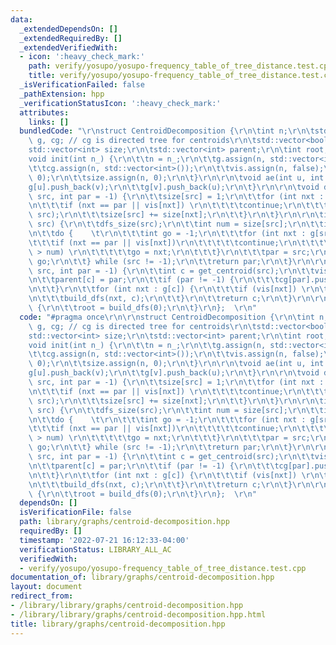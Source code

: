 ```yaml
---
data:
  _extendedDependsOn: []
  _extendedRequiredBy: []
  _extendedVerifiedWith:
  - icon: ':heavy_check_mark:'
    path: verify/yosupo/yosupo-frequency_table_of_tree_distance.test.cpp
    title: verify/yosupo/yosupo-frequency_table_of_tree_distance.test.cpp
  _isVerificationFailed: false
  _pathExtension: hpp
  _verificationStatusIcon: ':heavy_check_mark:'
  attributes:
    links: []
  bundledCode: "\r\nstruct CentroidDecomposition {\r\n\tint n;\r\n\tstd::vector<std::vector<int>>\
    \ g, cg; // cg is directed tree for centroids\r\n\tstd::vector<bool> vis;\r\n\t\
    std::vector<int> size;\r\n\tstd::vector<int> parent;\r\n\tint root;\r\n\r\n\t\
    void init(int n_) {\r\n\t\tn = n_;\r\n\t\tg.assign(n, std::vector<int>());\r\n\
    \t\tcg.assign(n, std::vector<int>());\r\n\t\tvis.assign(n, false);\r\n\t\tparent.assign(n,\
    \ 0);\r\n\t\tsize.assign(n, 0);\r\n\t}\r\n\r\n\tvoid ae(int u, int v) {\r\n\t\t\
    g[u].push_back(v);\r\n\t\tg[v].push_back(u);\r\n\t}\r\n\r\n\tvoid dfs_size(int\
    \ src, int par = -1) {\r\n\t\tsize[src] = 1;\r\n\t\tfor (int nxt : g[src]) {\r\
    \n\t\t\tif (nxt == par || vis[nxt]) \r\n\t\t\t\tcontinue;\r\n\t\t\tdfs_size(nxt,\
    \ src);\r\n\t\t\tsize[src] += size[nxt];\r\n\t\t}\r\n\t}\r\n\r\n\tint get_centroid(int\
    \ src) {\r\n\t\tdfs_size(src);\r\n\t\tint num = size[src];\r\n\t\tint par = -1;\r\
    \n\t\tdo {    \t\r\n\t\t\tint go = -1;\r\n\t\t\tfor (int nxt : g[src]) {\r\n\t\
    \t\t\tif (nxt == par || vis[nxt])\r\n\t\t\t\t\tcontinue;\r\n\t\t\t\tif (2 * size[nxt]\
    \ > num) \r\n\t\t\t\t\tgo = nxt;\r\n\t\t\t}\r\n\t\t\tpar = src;\r\n\t\t\tsrc =\
    \ go;\r\n\t\t} while (src != -1);\r\n\t\treturn par;\r\n\t}\r\n\r\n\tint build_dfs(int\
    \ src, int par = -1) {\r\n\t\tint c = get_centroid(src);\r\n\t\tvis[c] = true;\r\
    \n\t\tparent[c] = par;\r\n\t\tif (par != -1) {\r\n\t\t\tcg[par].push_back(c);\r\
    \n\t\t}\r\n\t\tfor (int nxt : g[c]) {\r\n\t\t\tif (vis[nxt]) \r\n\t\t\t\tcontinue;\r\
    \n\t\t\tbuild_dfs(nxt, c);\r\n\t\t}\r\n\t\treturn c;\r\n\t}\r\n\r\n\tvoid build()\
    \ {\r\n\t\troot = build_dfs(0);\r\n\t}\r\n};  \r\n"
  code: "#pragma once\r\n\r\nstruct CentroidDecomposition {\r\n\tint n;\r\n\tstd::vector<std::vector<int>>\
    \ g, cg; // cg is directed tree for centroids\r\n\tstd::vector<bool> vis;\r\n\t\
    std::vector<int> size;\r\n\tstd::vector<int> parent;\r\n\tint root;\r\n\r\n\t\
    void init(int n_) {\r\n\t\tn = n_;\r\n\t\tg.assign(n, std::vector<int>());\r\n\
    \t\tcg.assign(n, std::vector<int>());\r\n\t\tvis.assign(n, false);\r\n\t\tparent.assign(n,\
    \ 0);\r\n\t\tsize.assign(n, 0);\r\n\t}\r\n\r\n\tvoid ae(int u, int v) {\r\n\t\t\
    g[u].push_back(v);\r\n\t\tg[v].push_back(u);\r\n\t}\r\n\r\n\tvoid dfs_size(int\
    \ src, int par = -1) {\r\n\t\tsize[src] = 1;\r\n\t\tfor (int nxt : g[src]) {\r\
    \n\t\t\tif (nxt == par || vis[nxt]) \r\n\t\t\t\tcontinue;\r\n\t\t\tdfs_size(nxt,\
    \ src);\r\n\t\t\tsize[src] += size[nxt];\r\n\t\t}\r\n\t}\r\n\r\n\tint get_centroid(int\
    \ src) {\r\n\t\tdfs_size(src);\r\n\t\tint num = size[src];\r\n\t\tint par = -1;\r\
    \n\t\tdo {    \t\r\n\t\t\tint go = -1;\r\n\t\t\tfor (int nxt : g[src]) {\r\n\t\
    \t\t\tif (nxt == par || vis[nxt])\r\n\t\t\t\t\tcontinue;\r\n\t\t\t\tif (2 * size[nxt]\
    \ > num) \r\n\t\t\t\t\tgo = nxt;\r\n\t\t\t}\r\n\t\t\tpar = src;\r\n\t\t\tsrc =\
    \ go;\r\n\t\t} while (src != -1);\r\n\t\treturn par;\r\n\t}\r\n\r\n\tint build_dfs(int\
    \ src, int par = -1) {\r\n\t\tint c = get_centroid(src);\r\n\t\tvis[c] = true;\r\
    \n\t\tparent[c] = par;\r\n\t\tif (par != -1) {\r\n\t\t\tcg[par].push_back(c);\r\
    \n\t\t}\r\n\t\tfor (int nxt : g[c]) {\r\n\t\t\tif (vis[nxt]) \r\n\t\t\t\tcontinue;\r\
    \n\t\t\tbuild_dfs(nxt, c);\r\n\t\t}\r\n\t\treturn c;\r\n\t}\r\n\r\n\tvoid build()\
    \ {\r\n\t\troot = build_dfs(0);\r\n\t}\r\n};  \r\n"
  dependsOn: []
  isVerificationFile: false
  path: library/graphs/centroid-decomposition.hpp
  requiredBy: []
  timestamp: '2022-07-21 16:12:33-04:00'
  verificationStatus: LIBRARY_ALL_AC
  verifiedWith:
  - verify/yosupo/yosupo-frequency_table_of_tree_distance.test.cpp
documentation_of: library/graphs/centroid-decomposition.hpp
layout: document
redirect_from:
- /library/library/graphs/centroid-decomposition.hpp
- /library/library/graphs/centroid-decomposition.hpp.html
title: library/graphs/centroid-decomposition.hpp
---
```

